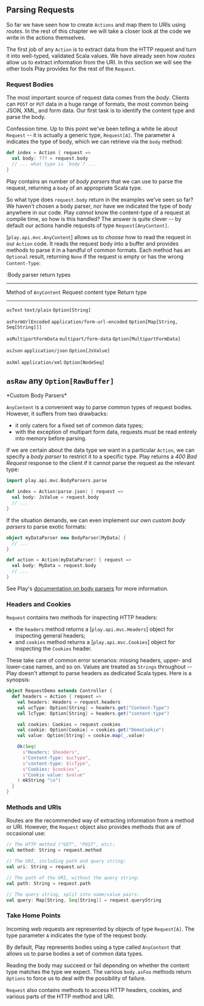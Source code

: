 ## Parsing Requests

So far we have seen how to create `Actions` and map them to URIs using *routes*. In the rest of this chapter we will take a closer look at the code we write in the actions themselves.

The first job of any `Action` is to extract data from the HTTP request and turn it into well-typed, validated Scala values. We have already seen how *routes* allow us to extract information from the URI. In this section we will see the other tools Play provides for the rest of the `Request`.

<h3 id="bodies">Request Bodies</h3>

The most important source of request data comes from the *body*. Clients can `POST` or `PUT` data in a huge range of formats, the most common being JSON, XML, and form data. Our first task is to identify the content type and parse the body.

Confession time. Up to this point we've been telling a white lie about `Request` -- it is actually a generic type, `Request[A]`. The parameter `A` indicates the type of body, which we can retrieve via the `body` method:

~~~ scala
def index = Action { request =>
  val body: ??? = request.body
  // ... what type is `body`? ...
}
~~~

Play contains an number of *body parsers* that we can use to parse the request, returning a `body` of an appropriate Scala type.

So what type does `request.body` return in the examples we've seen so far? We haven't chosen a body parser, nor have we indicated the type of body anywhere in our code. Play *cannot* know the content-type of a request at compile time, so how is this handled? The answer is quite clever -- by default our actions handle requests of type `Request[AnyContent]`.

[`play.api.mvc.AnyContent`] allows us to *choose* how to read the request in our `Action` code. It reads the request body into a buffer and provides methods to parse it in a handful of common formats. Each method has an `Optional` result, returning `None` if the request is empty or has the wrong `Content-Type`:

:Body parser return types

----------------------------------------------------------------------------------------------------
Method of `AnyContent`          Request content type            Return type
------------------------------- ------------------------------- ------------------------------------
`asText`                        `text/plain`                    `Option[String]`

`asFormUrlEncoded`              `application/form-url-encoded`  `Option[Map[String, Seq[String]]]`

`asMultipartFormData`           `multipart/form-data`           `Option[MultipartFormData]`

`asJson`                        `application/json`              `Option[JsValue]`

`asXml`                         `application/xml`               `Option[NodeSeq]`

`asRaw`                         any                             `Option[RawBuffer]`
----------------------------------------------------------------------------------------------------

<div class="callout callout-warning">
*Custom Body Parsers*

`AnyContent` is a convenient way to parse common types of request bodies. However, it suffers from two drawbacks:

 - it only caters for a fixed set of common data types;
 - with the exception of multipart form data, requests must be read entirely into memory before parsing.

If we are certain about the data type we want in a particular `Action`, we can specify a *body parser* to restrict it to a specific type. Play returns a *400 Bad Request* response to the client if it cannot parse the request as the relevant type:

~~~ scala
import play.api.mvc.BodyParsers.parse

def index = Action(parse.json) { request =>
  val body: JsValue = request.body
  // ...
}
~~~

If the situation demands, we can even implement our own *custom body parsers* to parse exotic formats:

~~~ scala
object myDataParser new BodyParser[MyData] {
  // ...
}

def action = Action(myDataParser) { request =>
  val body: MyData = request.body
  // ...
}
~~~

See Play's [documentation on body parsers](docs-body-parsers) for more information.
</div>

### Headers and Cookies

`Request` contains two methods for inspecting HTTP headers:

 - the `headers` method returns a [`play.api.mvc.Headers`] object for inspecting general headers;
 - and `cookies` method returns a [`play.api.mvc.Cookies`] object for inspecting the `Cookies` header.

These take care of common error scenarios: missing headers, upper- and lower-case names, and so on. Values are treated as `Strings` throughout -- Play doesn't attempt to parse headers as dedicated Scala types. Here is a synopsis:

~~~ scala
object RequestDemo extends Controller {
  def headers = Action { request =>
    val headers: Headers = request.headers
    val ucType: Option[String] = headers.get("Content-Type")
    val lcType: Option[String] = headers.get("content-type")

    val cookies: Cookies = request.cookies
    val cookie: Option[Cookie] = cookies.get("DemoCookie")
    val value: Option[String] = cookie.map(_.value)

    Ok(Seq(
      s"Headers: $headers",
      s"Content-Type: $ucType",
      s"content-type: $lcType",
      s"Cookies: $cookies",
      s"Cookie value: $value"
    ) mkString "\n")
  }
}
~~~

### Methods and URIs

Routes are the recommended way of extracting information from a method or URI. However, the `Request` object also provides methods that are of occasional use:

~~~ scala
// The HTTP method ("GET", "POST", etc):
val method: String = request.method

// The URI, including path and query string:
val uri: String = request.uri

// The path of the URI, without the query string:
val path: String = request.path

// The query string, split into name/value pairs:
val query: Map[String, Seq[String]] = request.queryString
~~~

### Take Home Points

Incoming web requests are represented by objects of type `Request[A]`. The type parameter `A` indicates the type of the request body.

By default, Play represents bodies using a type called `AnyContent` that allows us to parse bodies a set of common data types.

Reading the body may succeed or fail depending on whether the content type matches the type we expect. The various `body.asFoo` methods return `Options` to force us to deal with the possibility of failure.

`Request` also contains methods to access HTTP headers, cookies, and various parts of the HTTP method and URI.
